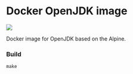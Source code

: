 # Docker OpenJDK image
[![](https://images.microbadger.com/badges/image/xennis/openjdk:8-jdk.svg)](https://microbadger.com/images/xennis/openjdk:8-jdk "Get your own image badge on microbadger.com")

Docker image for OpenJDK based on the Alpine.

### Build

```
make
```
